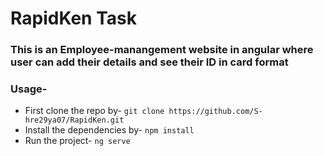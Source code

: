 # RapidKen Task

### This is an Employee-manangement website in angular where user can add their details and see their ID in card format

### Usage-
* First clone the repo by-
```git clone https://github.com/S-hre29ya07/RapidKen.git```
* Install the dependencies by-
```npm install```
* Run the project-
```ng serve```

